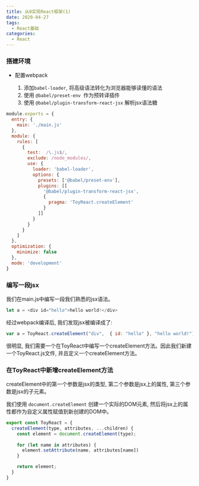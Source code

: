 ```yaml
---
title: 从0实现React框架(1)
date: 2020-04-27
tags:
  - React基础
categories:
  - React
---
```


### 搭建环境
  
  - 配置webpack
    
    1. 添加```babel-loader```, 将高级语法转化为浏览器能够读懂的语法
    2. 使用 ```@babel/preset-env ```作为预转译插件
    3. 使用 ```@babel/plugin-transform-react-jsx``` 解析jsx语法糖

  ```js
  module.exports = {
    entry: {
      main: './main.js'
    },
    module: {
      rules: [
        {
          test:  /\.js$/,
          exclude: /node_modules/,
          use: {
            loader: 'babel-loader',
            options: {
              presets: ['@babel/preset-env'],
              plugins: [[
                '@babel/plugin-transform-react-jsx',
                {
                  pragma: 'ToyReact.createElement'
                }
              ]]
            }
          }
        }
      ]
    },
    optimization: {
      minimize: false
    },
    mode: 'development'
  }
  ```

  ### 编写一段jsx

  我们在main.js中编写一段我们熟悉的jsx语法。

  ```js
  let a = <div id="hello">hello world!</div>
  ```

  经过webpack编译后, 我们发现jsx被编译成了:

  ```js
  var a = ToyReact.createElement("div",  { id: "hello" }, "hello world!");
  ```
  
  很明显, 我们需要一个在ToyReact中编写一个createElement方法。因此我们新建一个ToyReact.js文件, 并且定义一个createElement方法。

  ### 在ToyReact中新增createElement方法

  createElement中的第一个参数是jsx的类型, 第二个参数是jsx上的属性, 第三个参数是jsx的子元素。

  我们使用 ``` document.createElement ``` 创建一个实际的DOM元素, 然后将jsx上的属性都作为自定义属性赋值到新创建的DOM中。

  ```js
  export const ToyReact = {
    createElement(type, attributes, ...children) {
      const element = document.createElement(type);
      
      for (let name in attributes) {
        element.setAttribute(name, attributes[name])
      }

      return element;
    }
  }
  ```


